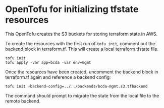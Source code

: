 # OpenTofu for initializing tfstate resources

This OpenTofu creates the S3 buckets for storing terraform state in AWS.

To create the resources with the first run of `tofu init`, comment out the backend block in terraform.tf. This will create a local terraform.tfstate file.

    tofu init
    tofu apply -var app=bcda -var env=mgmt

Once the resources have been created, uncomment the backend block in terraform.tf again and reference a backend config:

    tofu init -backend-config=../../backends/bcda-mgmt.s3.tfbackend

The command should prompt to migrate the state from the local file to the remote backend.
